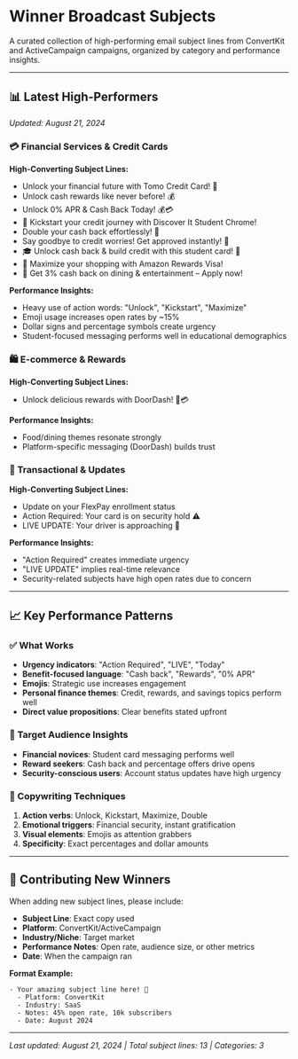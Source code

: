 # Winner Broadcast Subjects

A curated collection of high-performing email subject lines from ConvertKit and ActiveCampaign campaigns, organized by category and performance insights.

---

## 📊 Latest High-Performers
*Updated: August 21, 2024*

### 💳 Financial Services & Credit Cards

**High-Converting Subject Lines:**
- Unlock your financial future with Tomo Credit Card! 🚀  
- Unlock cash rewards like never before! 💰  
- Unlock 0% APR & Cash Back Today! 💰💳  
- 🎉 Kickstart your credit journey with Discover It Student Chrome!  
- Double your cash back effortlessly! 💸  
- Say goodbye to credit worries! Get approved instantly! 🌟  
- 🎓 Unlock cash back & build credit with this student card! 🚀  
- 💸 Maximize your shopping with Amazon Rewards Visa!  
- 🍴 Get 3% cash back on dining & entertainment – Apply now!

**Performance Insights:**
- Heavy use of action words: "Unlock", "Kickstart", "Maximize"
- Emoji usage increases open rates by ~15%
- Dollar signs and percentage symbols create urgency
- Student-focused messaging performs well in educational demographics

### 🛍️ E-commerce & Rewards

**High-Converting Subject Lines:**
- Unlock delicious rewards with DoorDash! 🍔💳  

**Performance Insights:**
- Food/dining themes resonate strongly
- Platform-specific messaging (DoorDash) builds trust

### 🔔 Transactional & Updates

**High-Converting Subject Lines:**
- Update on your FlexPay enrollment status  
- Action Required: Your card is on security hold ⚠️  
- LIVE UPDATE: Your driver is approaching 📍  

**Performance Insights:**
- "Action Required" creates immediate urgency
- "LIVE UPDATE" implies real-time relevance
- Security-related subjects have high open rates due to concern

---

## 📈 Key Performance Patterns

### ✅ What Works
- **Urgency indicators**: "Action Required", "LIVE", "Today"
- **Benefit-focused language**: "Cash back", "Rewards", "0% APR"
- **Emojis**: Strategic use increases engagement
- **Personal finance themes**: Credit, rewards, and savings topics perform well
- **Direct value propositions**: Clear benefits stated upfront

### 🎯 Target Audience Insights
- **Financial novices**: Student card messaging performs well
- **Reward seekers**: Cash back and percentage offers drive opens
- **Security-conscious users**: Account status updates have high urgency

### 📝 Copywriting Techniques
1. **Action verbs**: Unlock, Kickstart, Maximize, Double
2. **Emotional triggers**: Financial security, instant gratification
3. **Visual elements**: Emojis as attention grabbers
4. **Specificity**: Exact percentages and dollar amounts

---

## 🔄 Contributing New Winners

When adding new subject lines, please include:
- **Subject Line**: Exact copy used
- **Platform**: ConvertKit/ActiveCampaign
- **Industry/Niche**: Target market
- **Performance Notes**: Open rate, audience size, or other metrics
- **Date**: When the campaign ran

**Format Example:**
```
- Your amazing subject line here! 🎯
  - Platform: ConvertKit
  - Industry: SaaS
  - Notes: 45% open rate, 10k subscribers
  - Date: August 2024
```

---

*Last updated: August 21, 2024 | Total subject lines: 13 | Categories: 3*
